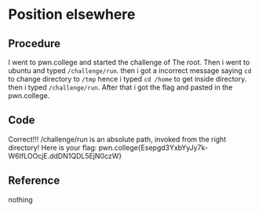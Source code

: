 # Position elsewhere

## Procedure
I went to pwn.college and started the challenge of The root.
Then i went to ubuntu and typed `/challenge/run`.
then i got a incorrect message saying `cd` to change directory to `/tmp`
hence i typed `cd /home` to get inside directory.
then i typed `/challenge/run`.
After that i got the flag and pasted in the pwn.college.

## Code
Correct!!!
/challenge/run is an absolute path, invoked from the right directory!
Here is your flag:
pwn.college{Esepgd3YxbYyJy7k-W6IfLOOcjE.ddDN1QDL5EjN0czW}

## Reference
nothing
